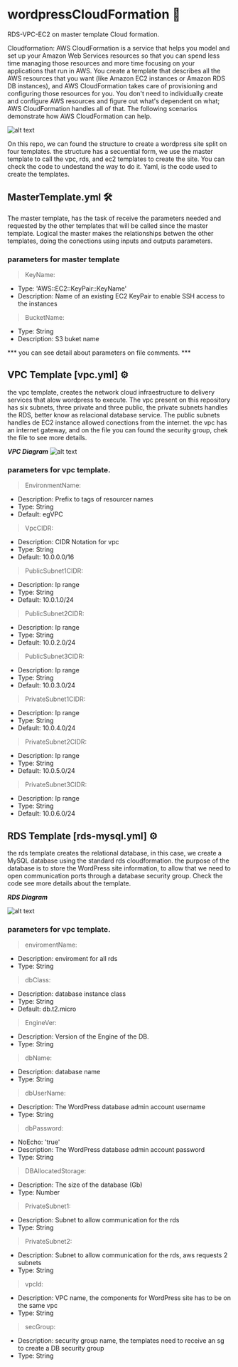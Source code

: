 # wordpressCloudFormation 🚀
RDS-VPC-EC2 on master template Cloud formation. 

Cloudformation: AWS CloudFormation is a service that helps you model and set up your Amazon Web Services resources so that you can spend less time managing those resources and more time focusing on your applications that run in AWS. You create a template that describes all the AWS resources that you want (like Amazon EC2 instances or Amazon RDS DB instances), and AWS CloudFormation takes care of provisioning and configuring those resources for you. You don't need to individually create and configure AWS resources and figure out what's dependent on what; AWS CloudFormation handles all of that. The following scenarios demonstrate how AWS CloudFormation can help. 

![alt text](https://github.com/mgamas/wordpressCloudFormation/raw/master/imagen.png)

On this repo, we can found the structure to create a wordpress site split on four templates. the structure has a secuential form, we use the master template to call the vpc, rds, and ec2 templates to create the site. You can check the code to undestand the way to do it. Yaml, is the code used to create the templates. 

## MasterTemplate.yml 🛠️
The master template, has the task of receive the parameters needed and requested by the other templates that will be called since the master template. Logical the master makes the relationships betwen the other templates, doing the conections using inputs and outputs parameters.

### parameters for master template

>  KeyName:

- Type: 'AWS::EC2::KeyPair::KeyName'
- Description: Name of an existing EC2 KeyPair to enable SSH access to the instances
      
>  BucketName:

- Type: String
- Description: S3 buket name 

*** you can see detail about parameters on file comments. ***

## VPC Template [vpc.yml] ⚙️
the vpc template, creates the network cloud infraestructure to delivery services that alow wordpress to execute. The vpc present on this repository has six subnets, three private and three public, the private subnets handles the RDS, better know as relacional database service. The public subnets handles de EC2 instance allowed conections from the internet. the vpc has an internet gateway, and on the file you can found the security group, chek the file to see more details. 

***VPC Diagram***
![alt text](https://github.com/mgamas/wordpressCloudFormation/raw/master/vpcImage.png)

### parameters for vpc template.

> EnvironmentName:
   - Description: Prefix to tags of resourcer names
   - Type: String
   - Default: egVPC
  
> VpcCIDR:
   - Description: CIDR Notation for vpc
   - Type: String
   - Default: 10.0.0.0/16

 > PublicSubnet1CIDR:
   - Description: Ip range
   - Type: String
   - Default: 10.0.1.0/24

 > PublicSubnet2CIDR:
   - Description: Ip range
   - Type: String
   - Default: 10.0.2.0/24
  
 > PublicSubnet3CIDR:
   - Description: Ip range
   - Type: String
   - Default: 10.0.3.0/24

> PrivateSubnet1CIDR:
   - Description: Ip range
   - Type: String
   - Default: 10.0.4.0/24

> PrivateSubnet2CIDR:
   - Description: Ip range
   - Type: String
   - Default: 10.0.5.0/24

> PrivateSubnet3CIDR:
   - Description: Ip range
   - Type: String
   - Default: 10.0.6.0/24
   

## RDS Template [rds-mysql.yml] ⚙️
the rds template creates the relational database, in this case, we create a MySQL database using the standard rds cloudformation. the purpose of the database is to store the WordPress site information, to allow that we need to open communication ports through a database security group. Check the code see more details about the template. 

***RDS Diagram***

![alt text](https://github.com/mgamas/wordpressCloudFormation/blob/master/rdsImage.PNG)

### parameters for vpc template.

> enviromentName:
  - Description: enviroment for all rds
  - Type: String

> dbClass:
  - Description: database instance class
  - Type: String
  - Default: db.t2.micro
    
> EngineVer:
  - Description: Version of the Engine of the DB.
  - Type: String
  
> dbName:
  - Description: database name
  - Type: String
  
> dbUserName:
  - Description: The WordPress database admin account username
  - Type: String
    
> dbPassword:
  - NoEcho: 'true'
  - Description: The WordPress database admin account password
  - Type: String

> DBAllocatedStorage:
  - Description: The size of the database (Gb)
  - Type: Number
  
> PrivateSubnet1:
  - Description: Subnet to allow communication for the rds
  - Type: String

> PrivateSubnet2:
  - Description: Subnet to allow communication for the rds, aws requests 2 subnets
  - Type: String
  
> vpcId:
  - Description: VPC name, the components for WordPress site has to be on the same vpc
  - Type: String
  
> secGroup:
  - Description: security group name, the templates need to receive an sg to create a DB security group
  - Type: String
